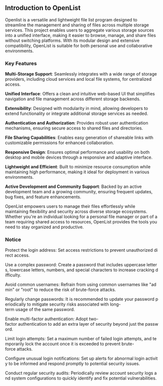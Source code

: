 ## Introduction to OpenList

Openlist is a versatile and lightweight file list program designed to streamline the management and sharing of files across multiple storage services. This project enables users to aggregate various storage sources into a unified interface, making it easier to browse, manage, and share files without switching platforms. With its modular design and extensive compatibility, OpenList is suitable for both personal use and collaborative environments.

### Key Features

**Multi-Storage Support**: Seamlessly integrates with a wide range of storage providers, including cloud services and local file systems, for centralized access.

**Unified Interface**: Offers a clean and intuitive web-based UI that simplifies navigation and file management across different storage backends.

**Extensibility**: Designed with modularity in mind, allowing developers to extend functionality or integrate additional storage services as needed.

**Authentication and Authorization**: Provides robust user authentication mechanisms, ensuring secure access to shared files and directories.

**File Sharing Capabilities**: Enables easy generation of shareable links with customizable permissions for enhanced collaboration.

**Responsive Design**: Ensures optimal performance and usability on both desktop and mobile devices through a responsive and adaptive interface.

**Lightweight and Efficient**: Built to minimize resource consumption while maintaining high performance, making it ideal for deployment in various environments.

**Active Development and Community Support**: Backed by an active development team and a growing community, ensuring frequent updates, bug fixes, and feature enhancements.

OpenList empowers users to manage their files effortlessly while maintaining flexibility and security across diverse storage ecosystems. Whether you're an individual looking for a personal file manager or part of a team requiring shared access to resources, OpenList provides the tools you need to stay organized and productive.

### Notice

Protect the login address: Set access restrictions to prevent unauthorized direct access.
    
Use a complex password: Create a password that includes uppercase letters, lowercase letters, numbers, and special characters to increase cracking difficulty.
    
Avoid common usernames: Refrain from using common usernames like "admin" or "root" to reduce the risk of brute-force attacks.
    
Regularly change passwords: It is recommended to update your password periodically to mitigate security risks associated with long-term usage of the same password.
    
Enable multi-factor authentication: Adopt two-factor authentication to add an extra layer of security beyond just the password.
    
Limit login attempts: Set a maximum number of failed login attempts, and temporarily lock the account once it is exceeded to prevent brute-force attacks.
    
Configure unusual login notifications: Set up alerts for abnormal login activity to be informed and respond promptly to potential security issues.
    
Conduct regular security audits: Periodically review account security logs and system configurations to quickly identify and fix potential vulnerabilities.
        
